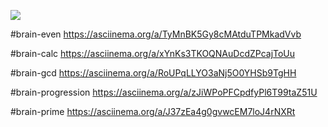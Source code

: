 <a href="https://codeclimate.com/github/IIIpek34/projekt1/maintainability"><img src="https://api.codeclimate.com/v1/badges/1597a6e541009e715e95/maintainability" /></a>

#brain-even
https://asciinema.org/a/TyMnBK5Gy8cMAtduTPMkadVvb

#brain-calc
https://asciinema.org/a/xYnKs3TKOQNAuDcdZPcajToUu

#brain-gcd
https://asciinema.org/a/RoUPqLLYO3aNj5O0YHSb9TgHH

#brain-progression
https://asciinema.org/a/zJiWPoPFCpdfyPl6T99taZ51U

#brain-prime
https://asciinema.org/a/J37zEa4g0gvwcEM7loJ4rNXRt
